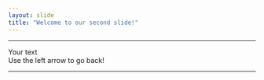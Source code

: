 ```yaml
---
layout: slide
title: "Welcome to our second slide!"
---
```

*****
Your text  
Use the left arrow to go back!
*****
